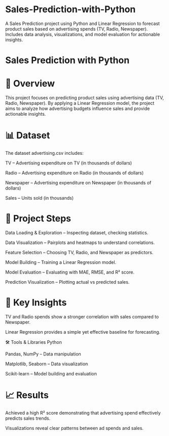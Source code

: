 # Sales-Prediction-with-Python
A Sales Prediction project using Python and Linear Regression to forecast product sales based on advertising spends (TV, Radio, Newspaper). Includes data analysis, visualizations, and model evaluation for actionable insights.
# Sales Prediction with Python
# 📌 Overview
This project focuses on predicting product sales using advertising data (TV, Radio, Newspaper). By applying a Linear Regression model, the project aims to analyze how advertising budgets influence sales and provide actionable insights.

# 📊 Dataset
The dataset advertising.csv includes:

TV – Advertising expenditure on TV (in thousands of dollars)

Radio – Advertising expenditure on Radio (in thousands of dollars)

Newspaper – Advertising expenditure on Newspaper (in thousands of dollars)

Sales – Units sold (in thousands)

# 🚀 Project Steps
Data Loading & Exploration – Inspecting dataset, checking statistics.

Data Visualization – Pairplots and heatmaps to understand correlations.

Feature Selection – Choosing TV, Radio, and Newspaper as predictors.

Model Building – Training a Linear Regression model.

Model Evaluation – Evaluating with MAE, RMSE, and R² score.

Prediction Visualization – Plotting actual vs predicted sales.

# 🧠 Key Insights
TV and Radio spends show a stronger correlation with sales compared to Newspaper.

Linear Regression provides a simple yet effective baseline for forecasting.

🛠️ Tools & Libraries
Python

Pandas, NumPy – Data manipulation

Matplotlib, Seaborn – Data visualization

Scikit-learn – Model building and evaluation

# 📈 Results
Achieved a high R² score demonstrating that advertising spend effectively predicts sales trends.

Visualizations reveal clear patterns between ad spends and sales.

